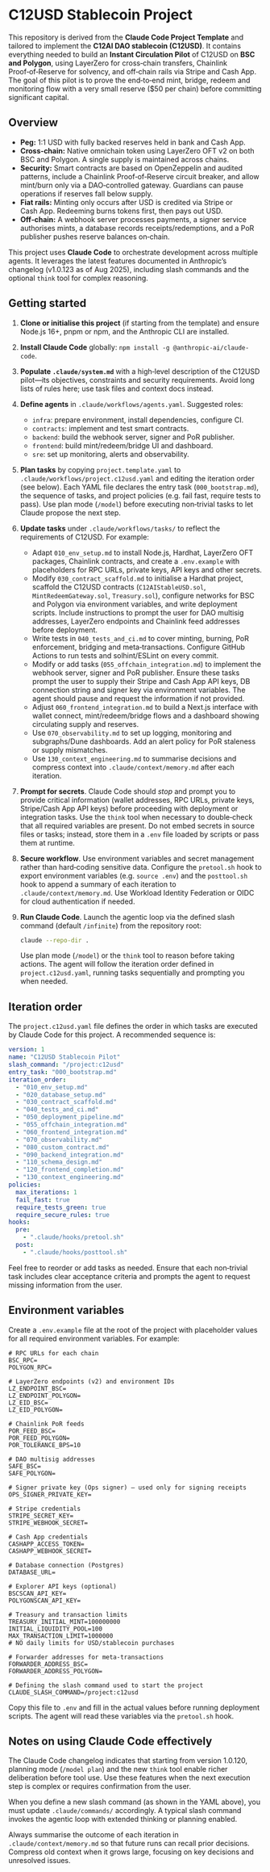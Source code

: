 # C12USD Stablecoin Project

This repository is derived from the **Claude Code Project Template** and tailored to implement
the **C12AI DAO stablecoin (C12USD)**.  It contains everything needed to build an
**Instant Circulation Pilot** of C12USD on **BSC and Polygon**, using
LayerZero for cross‑chain transfers, Chainlink Proof‑of‑Reserve for solvency,
and off‑chain rails via Stripe and Cash App.  The goal of this pilot is to
prove the end‑to‑end mint, bridge, redeem and monitoring flow with a very
small reserve ($50 per chain) before committing significant capital.

## Overview

* **Peg:** 1:1 USD with fully backed reserves held in bank and Cash App.
* **Cross‑chain:** Native omnichain token using LayerZero OFT v2 on both
  BSC and Polygon.  A single supply is maintained across chains.
* **Security:** Smart contracts are based on OpenZeppelin and audited
  patterns, include a Chainlink Proof‑of‑Reserve circuit breaker, and allow
  mint/burn only via a DAO‑controlled gateway.  Guardians can pause
  operations if reserves fall below supply.
* **Fiat rails:** Minting only occurs after USD is credited via Stripe or
  Cash App.  Redeeming burns tokens first, then pays out USD.
* **Off‑chain:** A webhook server processes payments, a signer service
  authorises mints, a database records receipts/redemptions, and a PoR
  publisher pushes reserve balances on‑chain.

This project uses **Claude Code** to orchestrate development across
multiple agents.  It leverages the latest features documented in
Anthropic’s changelog (v1.0.123 as of Aug 2025), including
slash commands and the optional `think` tool for complex reasoning.

## Getting started

1. **Clone or initialise this project** (if starting from the template) and
   ensure Node.js 16+, pnpm or npm, and the Anthropic CLI are installed.
2. **Install Claude Code** globally: `npm install -g @anthropic-ai/claude-code`.
3. **Populate `.claude/system.md`** with a high‑level description of the
   C12USD pilot—its objectives, constraints and security requirements.  Avoid
   long lists of rules here; use task files and context docs instead.
4. **Define agents** in `.claude/workflows/agents.yaml`.  Suggested roles:
   - `infra`: prepare environment, install dependencies, configure CI.
   - `contracts`: implement and test smart contracts.
   - `backend`: build the webhook server, signer and PoR publisher.
   - `frontend`: build mint/redeem/bridge UI and dashboard.
   - `sre`: set up monitoring, alerts and observability.
5. **Plan tasks** by copying `project.template.yaml` to
   `.claude/workflows/project.c12usd.yaml` and editing the iteration order
   (see below).  Each YAML file declares the entry task (`000_bootstrap.md`),
   the sequence of tasks, and project policies (e.g. fail fast, require
   tests to pass).  Use plan mode (`/model`) before executing non‑trivial
   tasks to let Claude propose the next step.
6. **Update tasks** under `.claude/workflows/tasks/` to reflect the
   requirements of C12USD.  For example:
   - Adapt `010_env_setup.md` to install Node.js, Hardhat, LayerZero OFT
     packages, Chainlink contracts, and create a `.env.example` with
     placeholders for RPC URLs, private keys, API keys and other secrets.
   - Modify `030_contract_scaffold.md` to initialise a Hardhat project,
     scaffold the C12USD contracts (`C12AIStableUSD.sol`,
     `MintRedeemGateway.sol`, `Treasury.sol`), configure networks for
     BSC and Polygon via environment variables, and write deployment
     scripts.  Include instructions to prompt the user for DAO multisig
     addresses, LayerZero endpoints and Chainlink feed addresses before
     deployment.
   - Write tests in `040_tests_and_ci.md` to cover minting, burning,
     PoR enforcement, bridging and meta‑transactions.  Configure GitHub
     Actions to run tests and solhint/ESLint on every commit.
   - Modify or add tasks (`055_offchain_integration.md`) to implement
     the webhook server, signer and PoR publisher.  Ensure these tasks
     prompt the user to supply their Stripe and Cash App API keys, DB
     connection string and signer key via environment variables.  The
     agent should pause and request the information if not provided.
   - Adjust `060_frontend_integration.md` to build a Next.js interface
     with wallet connect, mint/redeem/bridge flows and a dashboard
     showing circulating supply and reserves.
   - Use `070_observability.md` to set up logging, monitoring and
     subgraphs/Dune dashboards.  Add an alert policy for PoR staleness or
     supply mismatches.
   - Use `130_context_engineering.md` to summarise decisions and
     compress context into `.claude/context/memory.md` after each
     iteration.
7. **Prompt for secrets**.  Claude Code should *stop* and prompt you to
   provide critical information (wallet addresses, RPC URLs, private
   keys, Stripe/Cash App API keys) before proceeding with deployment or
   integration tasks.  Use the `think` tool when necessary to
   double‑check that all required variables are present.  Do not embed
   secrets in source files or tasks; instead, store them in a
   `.env` file loaded by scripts or pass them at runtime.
8. **Secure workflow**.  Use environment variables and secret
   management rather than hard‑coding sensitive data.  Configure the
   `pretool.sh` hook to export environment variables (e.g. `source
   .env`) and the `posttool.sh` hook to append a summary of each
   iteration to `.claude/context/memory.md`.  Use Workload Identity
   Federation or OIDC for cloud authentication if needed.
9. **Run Claude Code**.  Launch the agentic loop via the defined
   slash command (default `/infinite`) from the repository root:

   ```bash
   claude --repo-dir .
   ```

   Use plan mode (`/model`) or the `think` tool to reason before taking
   actions.  The agent will follow the iteration order defined in
   `project.c12usd.yaml`, running tasks sequentially and prompting you
   when needed.

## Iteration order

The `project.c12usd.yaml` file defines the order in which tasks are executed
by Claude Code for this project.  A recommended sequence is:

```yaml
version: 1
name: "C12USD Stablecoin Pilot"
slash_command: "/project:c12usd"
entry_task: "000_bootstrap.md"
iteration_order:
  - "010_env_setup.md"
  - "020_database_setup.md"
  - "030_contract_scaffold.md"
  - "040_tests_and_ci.md"
  - "050_deployment_pipeline.md"
  - "055_offchain_integration.md"
  - "060_frontend_integration.md"
  - "070_observability.md"
  - "080_custom_contract.md"
  - "090_backend_integration.md"
  - "110_schema_design.md"
  - "120_frontend_completion.md"
  - "130_context_engineering.md"
policies:
  max_iterations: 1
  fail_fast: true
  require_tests_green: true
  require_secure_rules: true
hooks:
  pre:
    - ".claude/hooks/pretool.sh"
  post:
    - ".claude/hooks/posttool.sh"
```

Feel free to reorder or add tasks as needed.  Ensure that each
non‑trivial task includes clear acceptance criteria and prompts the
agent to request missing information from the user.

## Environment variables

Create a `.env.example` file at the root of the project with placeholder
values for all required environment variables.  For example:

```dotenv
# RPC URLs for each chain
BSC_RPC=
POLYGON_RPC=

# LayerZero endpoints (v2) and environment IDs
LZ_ENDPOINT_BSC=
LZ_ENDPOINT_POLYGON=
LZ_EID_BSC=
LZ_EID_POLYGON=

# Chainlink PoR feeds
POR_FEED_BSC=
POR_FEED_POLYGON=
POR_TOLERANCE_BPS=10

# DAO multisig addresses
SAFE_BSC=
SAFE_POLYGON=

# Signer private key (Ops signer) – used only for signing receipts
OPS_SIGNER_PRIVATE_KEY=

# Stripe credentials
STRIPE_SECRET_KEY=
STRIPE_WEBHOOK_SECRET=

# Cash App credentials
CASHAPP_ACCESS_TOKEN=
CASHAPP_WEBHOOK_SECRET=

# Database connection (Postgres)
DATABASE_URL=

# Explorer API keys (optional)
BSCSCAN_API_KEY=
POLYGONSCAN_API_KEY=

# Treasury and transaction limits
TREASURY_INITIAL_MINT=100000000
INITIAL_LIQUIDITY_POOL=100
MAX_TRANSACTION_LIMIT=1000000
# NO daily limits for USD/stablecoin purchases

# Forwarder addresses for meta‑transactions
FORWARDER_ADDRESS_BSC=
FORWARDER_ADDRESS_POLYGON=

# Defining the slash command used to start the project
CLAUDE_SLASH_COMMAND=/project:c12usd
```

Copy this file to `.env` and fill in the actual values before running
deployment scripts.  The agent will read these variables via the
`pretool.sh` hook.

## Notes on using Claude Code effectively

The Claude Code changelog indicates that starting from version 1.0.120,
planning mode (`/model plan`) and the new `think` tool enable richer
deliberation before tool use.  Use these features when the next
execution step is complex or requires confirmation from the user.

When you define a new slash command (as shown in the YAML above), you
must update `.claude/commands/` accordingly.  A typical slash command
invokes the agentic loop with extended thinking or planning enabled.

Always summarise the outcome of each iteration in
`.claude/context/memory.md` so that future runs can recall prior
decisions.  Compress old context when it grows large, focusing on key
decisions and unresolved issues.
